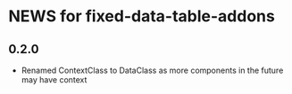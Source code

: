 # NEWS for fixed-data-table-addons

## 0.2.0

- Renamed ContextClass to DataClass as more components in the future may have context
